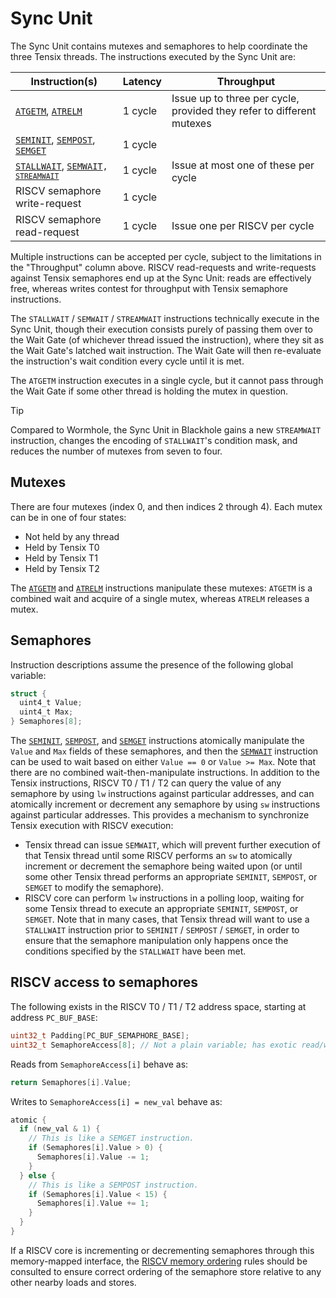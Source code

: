 # Sync Unit

The Sync Unit contains mutexes and semaphores to help coordinate the three Tensix threads. The instructions executed by the Sync Unit are:

<table><thead><tr><th>Instruction(s)</th><th>Latency</th><th>Throughput</th></tr></thead>
<tr><td><code><a href="ATGETM.md">ATGETM</a></code>, <code><a href="ATRELM.md">ATRELM</a></code></td><td>1 cycle</td><td>Issue up to three per cycle, provided they refer to different mutexes</td></tr>
<tr><td><code><a href="SEMINIT.md">SEMINIT</a></code>, <code><a href="SEMPOST.md">SEMPOST</a></code>, <code><a href="SEMGET.md">SEMGET</a></code></td><td>1 cycle</td><td rowspan="3">Issue at most one of these per cycle</td></tr>
<tr><td><code><a href="STALLWAIT.md">STALLWAIT</a></code>, <code><a href="SEMWAIT.md">SEMWAIT</a>, <code><a href="STREAMWAIT.md">STREAMWAIT</a></code></td><td>1 cycle</td></tr>
<tr><td>RISCV semaphore write-request</td><td>1 cycle</td></tr>
<tr><td>RISCV semaphore read-request</td><td>1 cycle</td><td>Issue one per RISCV per cycle</td></tr>
</table>

Multiple instructions can be accepted per cycle, subject to the limitations in the "Throughput" column above. RISCV read-requests and write-requests against Tensix semaphores end up at the Sync Unit: reads are effectively free, whereas writes contest for throughput with Tensix semaphore instructions.

The `STALLWAIT` / `SEMWAIT` / `STREAMWAIT` instructions technically execute in the Sync Unit, though their execution consists purely of passing them over to the Wait Gate (of whichever thread issued the instruction), where they sit as the Wait Gate's latched wait instruction. The Wait Gate will then re-evaluate the instruction's wait condition every cycle until it is met.

The `ATGETM` instruction executes in a single cycle, but it cannot pass through the Wait Gate if some other thread is holding the mutex in question.

> [!TIP]
> Compared to Wormhole, the Sync Unit in Blackhole gains a new `STREAMWAIT` instruction, changes the encoding of `STALLWAIT`'s condition mask, and reduces the number of mutexes from seven to four.

## Mutexes

There are four mutexes (index 0, and then indices 2 through 4). Each mutex can be in one of four states:
* Not held by any thread
* Held by Tensix T0
* Held by Tensix T1
* Held by Tensix T2

The [`ATGETM`](ATGETM.md) and [`ATRELM`](ATRELM.md) instructions manipulate these mutexes: `ATGETM` is a combined wait and acquire of a single mutex, whereas `ATRELM` releases a mutex.

## Semaphores

Instruction descriptions assume the presence of the following global variable:
```c
struct {
  uint4_t Value;
  uint4_t Max;
} Semaphores[8];
```

The [`SEMINIT`](SEMINIT.md), [`SEMPOST`](SEMPOST.md), and [`SEMGET`](SEMGET.md) instructions atomically manipulate the `Value` and `Max` fields of these semaphores, and then the [`SEMWAIT`](SEMWAIT.md) instruction can be used to wait based on either `Value == 0` or `Value >= Max`. Note that there are no combined wait-then-manipulate instructions. In addition to the Tensix instructions, RISCV T0 / T1 / T2 can query the value of any semaphore by using `lw` instructions against particular addresses, and can atomically increment or decrement any semaphore by using `sw` instructions against particular addresses. This provides a mechanism to synchronize Tensix execution with RISCV execution:
* Tensix thread can issue `SEMWAIT`, which will prevent further execution of that Tensix thread until some RISCV performs an `sw` to atomically increment or decrement the semaphore being waited upon (or until some other Tensix thread performs an appropriate `SEMINIT`, `SEMPOST`, or `SEMGET` to modify the semaphore).
* RISCV core can perform `lw` instructions in a polling loop, waiting for some Tensix thread to execute an appropriate `SEMINIT`, `SEMPOST`, or `SEMGET`. Note that in many cases, that Tensix thread will want to use a `STALLWAIT` instruction prior to `SEMINIT` / `SEMPOST` / `SEMGET`, in order to ensure that the semaphore manipulation only happens once the conditions specified by the `STALLWAIT` have been met.

## RISCV access to semaphores

The following exists in the RISCV T0 / T1 / T2 address space, starting at address `PC_BUF_BASE`:
```c
uint32_t Padding[PC_BUF_SEMAPHORE_BASE];
uint32_t SemaphoreAccess[8]; // Not a plain variable; has exotic read/write behaviours (see below).
```

Reads from `SemaphoreAccess[i]` behave as:
```c
return Semaphores[i].Value;
```

Writes to `SemaphoreAccess[i] = new_val` behave as:
```c
atomic {
  if (new_val & 1) {
    // This is like a SEMGET instruction.
    if (Semaphores[i].Value > 0) {
      Semaphores[i].Value -= 1;
    }
  } else {
    // This is like a SEMPOST instruction.
    if (Semaphores[i].Value < 15) {
      Semaphores[i].Value += 1;
    }
  }
}
```

If a RISCV core is incrementing or decrementing semaphores through this memory-mapped interface, the [RISCV memory ordering](../BabyRISCV/MemoryOrdering.md) rules should be consulted to ensure correct ordering of the semaphore store relative to any other nearby loads and stores.
